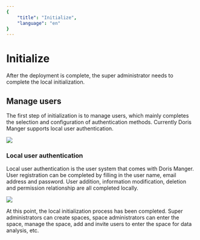 ```yaml
---
{
    "title": "Initialize",
    "language": "en"
}
---
```


<!-- 
Licensed to the Apache Software Foundation (ASF) under one
or more contributor license agreements.  See the NOTICE file
distributed with this work for additional information
regarding copyright ownership.  The ASF licenses this file
to you under the Apache License, Version 2.0 (the
"License"); you may not use this file except in compliance
with the License.  You may obtain a copy of the License at

  http://www.apache.org/licenses/LICENSE-2.0

Unless required by applicable law or agreed to in writing,
software distributed under the License is distributed on an
"AS IS" BASIS, WITHOUT WARRANTIES OR CONDITIONS OF ANY
KIND, either express or implied.  See the License for the
specific language governing permissions and limitations
under the License.
-->

# Initialize

After the deployment is complete, the super administrator needs to complete the local initialization.

## Manage users

The first step of initialization is to manage users, which mainly completes the selection and configuration of authentication methods. Currently Doris Manger supports local user authentication.

![](../../../../images/doris-manager/initializing-1.png)

### Local user authentication

Local user authentication is the user system that comes with Doris Manger. User registration can be completed by filling in the user name, email address and password. User addition, information modification, deletion and permission relationship are all completed locally.

![](../../../../images/doris-manager/initializing-2.png)

At this point, the local initialization process has been completed. Super administrators can create spaces, space administrators can enter the space, manage the space, add and invite users to enter the space for data analysis, etc.